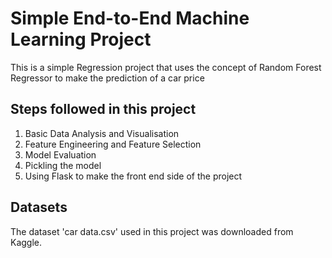 # Simple End-to-End Machine Learning Project

This is a simple Regression project that uses the concept of Random Forest Regressor to make the prediction of a car price

## Steps followed in this project
1.  Basic Data Analysis and Visualisation
2.  Feature Engineering and Feature Selection
3.  Model Evaluation
4.  Pickling the model
5.  Using Flask to make the front end side of the project

## Datasets
The dataset 'car data.csv' used in this project was downloaded from Kaggle. 
